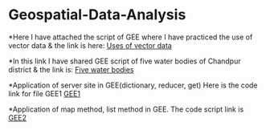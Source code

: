 # Geospatial-Data-Analysis
*Here I have attached the script of GEE where I have practiced the use of vector
data & the link is here: [Uses of vector data](https://code.earthengine.google.com/c73c4a0bc7120c47d980810009ae0f29) 



*In this link I have shared GEE script of five water bodies of Chandpur district & the link is: [Five water bodies](https://https://code.earthengine.google.com/9f0a5fa02575f890c5fe6b2b0e4f2521) 



*Application of server site in GEE(dictionary, reducer, get) Here is the code link for file GEE1 [GEE1](https://https://code.earthengine.google.com/f42521a7a6715362764ad560eadd5ebd)




*Application of map method, list method in GEE. The code script link is [GEE2](https://https://code.earthengine.google.com/e4245c53df08de5d29f47abfb04b52f8)
















